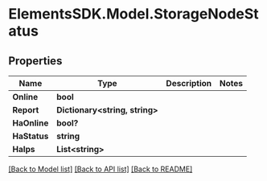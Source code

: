# ElementsSDK.Model.StorageNodeStatus

## Properties

Name | Type | Description | Notes
------------ | ------------- | ------------- | -------------
**Online** | **bool** |  | 
**Report** | **Dictionary&lt;string, string&gt;** |  | 
**HaOnline** | **bool?** |  | 
**HaStatus** | **string** |  | 
**HaIps** | **List&lt;string&gt;** |  | 

[[Back to Model list]](../README.md#documentation-for-models) [[Back to API list]](../README.md#documentation-for-api-endpoints) [[Back to README]](../README.md)

